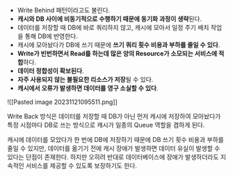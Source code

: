 - Write Behind 패턴이라고도 불린다.
- **캐시와 DB 사이에 비동기적으로 수행하기 때문에 동기화 과정이 생략**된다.
- 데이터를 저장할 때 DB에 바로 쿼리하지 않고, 캐시에 모아서 일정 주기 배치 작업을 통해 DB에 반영한다.
- 캐시에 모아놨다가 DB에 쓰기 때문에 **쓰기 쿼리 횟수 비용과 부하를 줄일 수 있다**.
- **Write가 빈번하면서 Read를 하는데 많은 양의 Resource가 소모되는 서비스에 적합**하다.
- **데이터 정합성이 확보된다**.
- **자주 사용되지 않는 불필요한 리소스가 저장**될 수 있다.
- **캐시에서 오류가 발생하면 데이터를 영구 소실할 수 있다**.

![[Pasted image 20231121095511.png]]

Write Back 방식은 데이터를 저장할 때 DB가 아닌 먼저 캐시에 저장하여 모아놨다가 특정 시점마다 DB로 쓰는 방식으로 캐시가 일종의 Queue 역할을 겸하게 된다.

캐시에 데이터를 모았다가 한 번에 DB에 저장하기 때문에 DB 쓰기 횟수 비용과 부하를 줄일 수 있지만, 데이터를 옮기기 전에 캐시 장애가 발생하면 데이터 유실이 발생할 수 있다는 단점이 존재한다.
하지만 오히려 반대로 데이터베이스에 장애가 발생하더라도 지속적인 서비스를 제공할 수 있도록 보장하기도 한다.